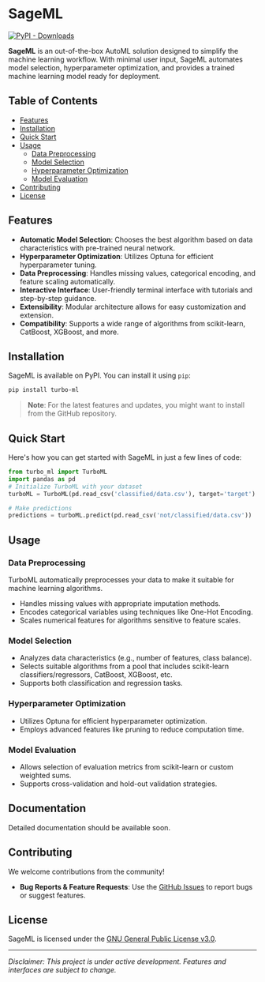 # SageML
[![PyPI - Downloads](https://img.shields.io/pypi/dm/Turbo-ML)](https://pypi.org/project/Turbo-ML/)

**SageML** is an out-of-the-box AutoML solution designed to simplify the machine learning workflow. With minimal user input, SageML automates model selection, hyperparameter optimization, and provides a trained machine learning model ready for deployment.

## Table of Contents

- [Features](#features)
- [Installation](#installation)
- [Quick Start](#quick-start)
- [Usage](#usage)
  - [Data Preprocessing](#data-preprocessing)
  - [Model Selection](#model-selection)
  - [Hyperparameter Optimization](#hyperparameter-optimization)
  - [Model Evaluation](#model-evaluation)
- [Contributing](#contributing)
- [License](#license)

## Features

- **Automatic Model Selection**: Chooses the best algorithm based on data characteristics with pre-trained neural network.
- **Hyperparameter Optimization**: Utilizes Optuna for efficient hyperparameter tuning.
- **Data Preprocessing**: Handles missing values, categorical encoding, and feature scaling automatically.
- **Interactive Interface**: User-friendly terminal interface with tutorials and step-by-step guidance.
- **Extensibility**: Modular architecture allows for easy customization and extension.
- **Compatibility**: Supports a wide range of algorithms from scikit-learn, CatBoost, XGBoost, and more.

## Installation

SageML is available on PyPI. You can install it using `pip`:

```bash
pip install turbo-ml
```

> **Note**: For the latest features and updates, you might want to install from the GitHub repository.

## Quick Start

Here's how you can get started with SageML in just a few lines of code:

```python
from turbo_ml import TurboML
import pandas as pd
# Initialize TurboML with your dataset
turboML = TurboML(pd.read_csv('classified/data.csv'), target='target')

# Make predictions
predictions = turboML.predict(pd.read_csv('not/classified/data.csv'))
```

## Usage

### Data Preprocessing

TurboML automatically preprocesses your data to make it suitable for machine learning algorithms.

- Handles missing values with appropriate imputation methods.
- Encodes categorical variables using techniques like One-Hot Encoding.
- Scales numerical features for algorithms sensitive to feature scales.

### Model Selection

- Analyzes data characteristics (e.g., number of features, class balance).
- Selects suitable algorithms from a pool that includes scikit-learn classifiers/regressors, CatBoost, XGBoost, etc.
- Supports both classification and regression tasks.

### Hyperparameter Optimization

- Utilizes Optuna for efficient hyperparameter optimization.
- Employs advanced features like pruning to reduce computation time.

### Model Evaluation

- Allows selection of evaluation metrics from scikit-learn or custom weighted sums.
- Supports cross-validation and hold-out validation strategies.

## Documentation

Detailed documentation should be available soon.

## Contributing

We welcome contributions from the community!

- **Bug Reports & Feature Requests**: Use the [GitHub Issues](https://github.com/Tole-k/SageML/issues) to report bugs or suggest features.

## License

SageML is licensed under the [GNU General Public License v3.0](LICENSE).

---

*Disclaimer: This project is under active development. Features and interfaces are subject to change.*
